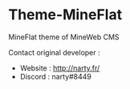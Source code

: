 # Theme-MineFlat

MineFlat theme of MineWeb CMS

Contact original developer : 

- Website : http://narty.fr/
- Discord : narty#8449
